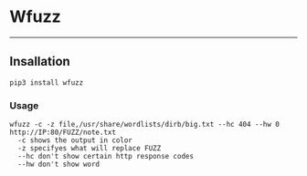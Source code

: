 # Wfuzz
***

## Insallation
```
pip3 install wfuzz
```

### Usage
```
wfuzz -c -z file,/usr/share/wordlists/dirb/big.txt --hc 404 --hw 0 http://IP:80/FUZZ/note.txt
  -c shows the output in color
  -z specifyes what will replace FUZZ
  --hc don't show certain http response codes
  --hw don't show word
```

